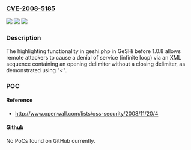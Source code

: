 ### [CVE-2008-5185](https://cve.mitre.org/cgi-bin/cvename.cgi?name=CVE-2008-5185)
![](https://img.shields.io/static/v1?label=Product&message=n%2Fa&color=blue)
![](https://img.shields.io/static/v1?label=Version&message=n%2Fa&color=blue)
![](https://img.shields.io/static/v1?label=Vulnerability&message=n%2Fa&color=brighgreen)

### Description

The highlighting functionality in geshi.php in GeSHi before 1.0.8 allows remote attackers to cause a denial of service (infinite loop) via an XML sequence containing an opening delimiter without a closing delimiter, as demonstrated using "<".

### POC

#### Reference
- http://www.openwall.com/lists/oss-security/2008/11/20/4

#### Github
No PoCs found on GitHub currently.

